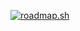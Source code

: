 <a href="https://roadmap.sh"><img src="https://roadmap.sh/card/wide/6764c22e8fe51199da49768c?variant=dark" alt="roadmap.sh"/></a>
